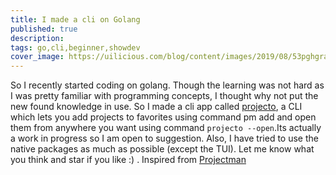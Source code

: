 ```yaml
---
title: I made a cli on Golang
published: true
description:
tags: go,cli,beginner,showdev
cover_image: https://uilicious.com/blog/content/images/2019/08/53pghgra05e674dgnkqq.png
---
```


So I recently started coding on golang. Though the learning was not hard as I was pretty familiar with programming concepts, I thought why not put the new found knowledge in use. So I made a cli app called [projecto](https://github.com/rubiin/projecto), a CLI which lets you add projects to favorites using command pm add and open them from anywhere you want using command `projecto --open`.Its actually a work in progress so I am open to suggestion. Also, I have tried to use the native packages as much as possible (except the TUI). Let me know what you think and star if you like :) .
Inspired from [Projectman](https://github.com/saurabhdaware/projectman)
